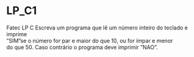 # LP_C1
Fatec LP C
Escreva um programa que lê um número inteiro do teclado e imprime<br>
”SIM”se o número for par e maior do que 10, ou for ı́mpar e menor<br>
do que 50. Caso contrário o programa deve imprimir ”NAO”.
